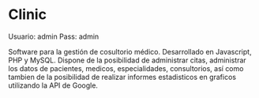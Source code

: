 # Clinic
Usuario: admin   Pass: admin

Software para la gestión de cosultorio médico. Desarrollado en Javascript, PHP y MySQL. Dispone de la posibilidad de administrar citas, administrar los datos de pacientes, medicos, especialidades, consultorios, así como tambien de la posibilidad de realizar informes estadisticos en graficos utilizando la API de Google.
